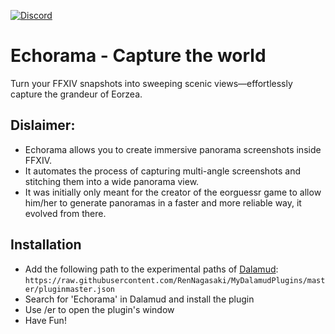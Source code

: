 [![Discord](https://img.shields.io/badge/Join-Discord-blue)](https://discord.gg/5gesjDfDBr)

# Echorama - Capture the world
Turn your FFXIV snapshots into sweeping scenic views—effortlessly capture the grandeur of Eorzea.

## Dislaimer: 
* Echorama allows you to create immersive panorama screenshots inside FFXIV.  
* It automates the process of capturing multi-angle screenshots and stitching them into a wide panorama view.  
* It was initially only meant for the creator of the eorguessr game to allow him/her to generate panoramas in a faster and more reliable way, it evolved from there.

## Installation

* Add the following path to the experimental paths of [Dalamud](https://github.com/goatcorp/Dalamud): `https://raw.githubusercontent.com/RenNagasaki/MyDalamudPlugins/master/pluginmaster.json`
* Search for 'Echorama' in Dalamud and install the plugin
* Use /er to open the plugin's window
* Have Fun!
